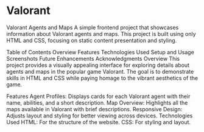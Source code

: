 # Valorant
Valorant Agents and Maps
A simple frontend project that showcases information about Valorant agents and maps. This project is built using only HTML and CSS, focusing on static content presentation and styling.

Table of Contents
Overview
Features
Technologies Used
Setup and Usage
Screenshots
Future Enhancements
Acknowledgments
Overview
This project provides a visually appealing interface for exploring details about agents and maps in the popular game Valorant. The goal is to demonstrate skills in HTML and CSS while paying homage to the vibrant aesthetics of the game.

Features
Agent Profiles: Displays cards for each Valorant agent with their name, abilities, and a short description.
Map Overview: Highlights all the maps available in Valorant with brief descriptions.
Responsive Design: Adjusts layout and styling for better viewing across devices.
Technologies Used
HTML: For the structure of the website.
CSS: For styling and layout.
